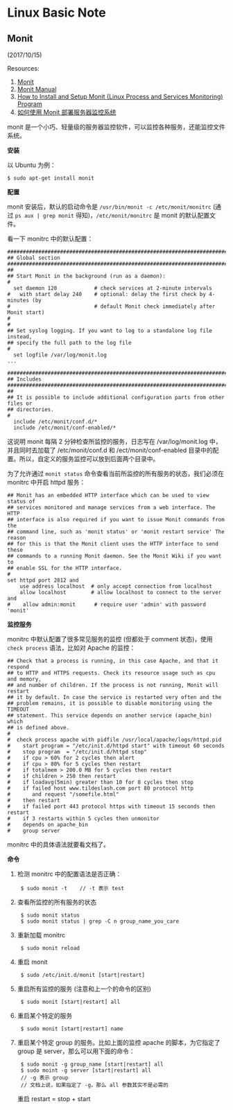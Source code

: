# Linux Basic Note

## Monit

(2017/10/15)

Resources:

1. [Monit](https://mmonit.com/monit/documentation/monit.html)
1. [Monit Manual](https://linux.die.net/man/1/monit)
1. [How to Install and Setup Monit (Linux Process and Services Monitoring) Program](https://www.tecmint.com/how-to-install-and-setup-monit-linux-process-and-services-monitoring-program/)
1. [如何使用 Monit 部署服务器监控系统](https://linux.cn/article-5542-1.html)

monit 是一个小巧、轻量级的服务器监控软件，可以监控各种服务，还能监控文件系统。

**安装**

以 Ubuntu 为例：

    $ sudo apt-get install monit

**配置**

monit 安装后，默认的启动命令是 `/usr/bin/monit -c /etc/monit/monitrc` (通过 `ps aux | grep monit` 得知)，`/etc/monit/monitrc` 是 monit 的默认配置文件。

看一下 monitrc 中的默认配置：

    ###############################################################################
    ## Global section
    ###############################################################################
    ##
    ## Start Monit in the background (run as a daemon):
    #
      set daemon 120            # check services at 2-minute intervals
    #   with start delay 240    # optional: delay the first check by 4-minutes (by
    #                           # default Monit check immediately after Monit start)
    #
    #
    ## Set syslog logging. If you want to log to a standalone log file instead,
    ## specify the full path to the log file
    #
      set logfile /var/log/monit.log
    ...

    ###############################################################################
    ## Includes
    ###############################################################################
    ##
    ## It is possible to include additional configuration parts from other files or
    ## directories.
    #
      include /etc/monit/conf.d/*
      include /etc/monit/conf-enabled/*

这说明 monit 每隔 2 分钟检查所监控的服务，日志写在 /var/log/monit.log 中，并且同时去加载了 /etc/monit/conf.d 和 /ect/monit/conf-enabled 目录中的配置。所以，自定义的服务监控可以放到后面两个目录中。

为了允许通过 `monit status` 命令查看当前所监控的所有服务的状态，我们必须在 monitrc 中开启 httpd 服务：

    ## Monit has an embedded HTTP interface which can be used to view status of
    ## services monitored and manage services from a web interface. The HTTP
    ## interface is also required if you want to issue Monit commands from the
    ## command line, such as 'monit status' or 'monit restart service' The reason
    ## for this is that the Monit client uses the HTTP interface to send these
    ## commands to a running Monit daemon. See the Monit Wiki if you want to
    ## enable SSL for the HTTP interface.
    #
    set httpd port 2812 and
        use address localhost  # only accept connection from localhost
        allow localhost        # allow localhost to connect to the server and
    #    allow admin:monit      # require user 'admin' with password 'monit'

**监控服务**

monitrc 中默认配置了很多常见服务的监控 (但都处于 comment 状态)，使用 `check process` 语法，比如对 Apache 的监控：

    ## Check that a process is running, in this case Apache, and that it respond
    ## to HTTP and HTTPS requests. Check its resource usage such as cpu and memory,
    ## and number of children. If the process is not running, Monit will restart
    ## it by default. In case the service is restarted very often and the
    ## problem remains, it is possible to disable monitoring using the TIMEOUT
    ## statement. This service depends on another service (apache_bin) which
    ## is defined above.
    #
    #  check process apache with pidfile /usr/local/apache/logs/httpd.pid
    #    start program = "/etc/init.d/httpd start" with timeout 60 seconds
    #    stop program  = "/etc/init.d/httpd stop"
    #    if cpu > 60% for 2 cycles then alert
    #    if cpu > 80% for 5 cycles then restart
    #    if totalmem > 200.0 MB for 5 cycles then restart
    #    if children > 250 then restart
    #    if loadavg(5min) greater than 10 for 8 cycles then stop
    #    if failed host www.tildeslash.com port 80 protocol http
    #       and request "/somefile.html"
    #    then restart
    #    if failed port 443 protocol https with timeout 15 seconds then restart
    #    if 3 restarts within 5 cycles then unmonitor
    #    depends on apache_bin
    #    group server

monitrc 中的具体语法就要看文档了。

**命令**

1. 检测 monitrc 中的配置语法是否正确：

        $ sudo monit -t    // -t 表示 test

1. 查看所监控的所有服务的状态

        $ sudo monit status
        $ sudo monit status | grep -C n group_name_you_care

1. 重新加载 monitrc

        $ sudo monit reload

1. 重启 monit

        $ sudo /etc/init.d/monit [start|restart]

1. 重启所有监控的服务 (注意和上一个的命令的区别)

        $ sudo monit [start|restart] all

1. 重启某个特定的服务

        $ sudo monit [start|restart] name

1. 重启某个特定 group 的服务。比如上面的监控 apache 的脚本，为它指定了 group 是 server，那么可以用下面的命令：

        $ sudo monit -g group_name [start|restart] all
        $ sudo moint -g server [start|restart] all
        // -g 表示 group
        // 文档上说，如果指定了 -g，那么 all 参数其实不是必需的

   重启 restart = stop + start
